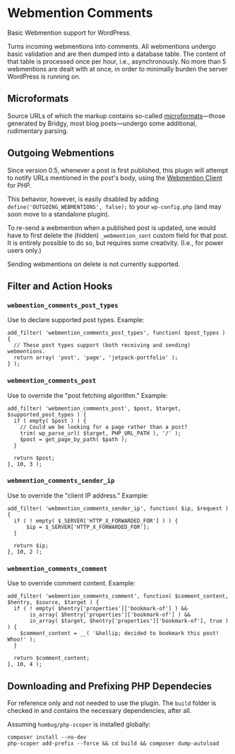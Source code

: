 # Webmention Comments
Basic Webmention support for WordPress.

Turns incoming webmentions into comments. All webmentions undergo basic validation and are then dumped into a database table. The content of that table is processed once per hour, i.e., asynchronously. No more than 5 webmentions are dealt with at once, in order to minimally burden the server WordPress is running on.

## Microformats
Source URLs of which the markup contains so-called [microformats](http://microformats.org/)—those generated by Bridgy, most blog posts—undergo some additional, rudimentary parsing.

## Outgoing Webmentions
Since version 0.5, whenever a post is first published, this plugin will attempt to notify URLs mentioned in the post's body, using the [Webmention Client](https://github.com/indieweb/mention-client-php) for PHP.

This behavior, however, is easily disabled by adding `define('OUTGOING_WEBMENTIONS', false);` to your `wp-config.php` (and may soon move to a standalone plugin).

To re-send a webmention when a published post is updated, one would have to first delete the (hidden) `_webmention_sent` custom field for that post. It is entirely possible to do so, but requires some creativity. (I.e., for power users only.)

Sending webmentions on delete is not currently supported.

## Filter and Action Hooks
### `webmention_comments_post_types`
Use to declare supported post types. Example:
```
add_filter( 'webmention_comments_post_types', function( $post_types ) {
  // These post types support (both receiving and sending) webmentions.
  return array( 'post', 'page', 'jetpack-portfolio' );
} );
```

### `webmention_comments_post`
Use to override the "post fetching algorithm." Example:
```
add_filter( 'webmention_comments_post', $post, $target, $supported_post_types ) {
  if ( empty( $post ) ) {
    // Could we be looking for a page rather than a post?
    trim( wp_parse_url( $target, PHP_URL_PATH ), '/' );
    $post = get_page_by_path( $path );
  }

  return $post;
}, 10, 3 );
```

### `webmention_comments_sender_ip`
Use to override the "client IP address." Example:
```
add_filter( 'webmention_comments_sender_ip', function( $ip, $request ) {
  if ( ! empty( $_SERVER['HTTP_X_FORWARDED_FOR'] ) ) {
      $ip = $_SERVER['HTTP_X_FORWARDED_FOR'];
  }

  return $ip;
}, 10, 2 );
```

### `webmention_comments_comment`
Use to override comment content. Example:
```
add_filter( 'webmention_comments_comment', function( $comment_content, $hentry, $source, $target ) {
  if ( ! empty( $hentry['properties']['bookmark-of'] ) &&
       is_array( $hentry['properties']['bookmark-of'] ) &&
       in_array( $target, $hentry['properties']['bookmark-of'], true ) ) {
    $comment_content = __( '&hellip; decided to bookmark this post! Whoo!' );
  }

  return $comment_content;
}, 10, 4 );
```
## Downloading and Prefixing PHP Dependecies
For reference only and not needed to use the plugin. The `build` folder is checked in and contains the necessary dependencies, after all.

Assuming `humbug/php-scoper` is installed globally:
```
composer install --no-dev
php-scoper add-prefix --force && cd build && composer dump-autoload
```
